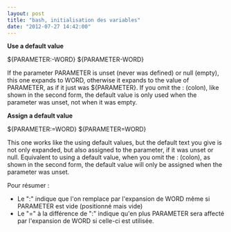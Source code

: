 ```yaml
---
layout: post
title: "bash, initialisation des variables"
date: "2012-07-27 14:42:00"
---
```

<b>Use a default value</b>

${PARAMETER:-WORD}
${PARAMETER-WORD}

If the parameter PARAMETER is unset (never was defined) or null (empty), this one expands to WORD, otherwise it expands to the value of PARAMETER, as if it just was ${PARAMETER}. If you omit the : (colon), like shown in the second form, the default value is only used when the parameter was unset, not when it was empty. 


<b>Assign a default value</b>

${PARAMETER:=WORD}
${PARAMETER=WORD}

This one works like the using default values, but the default text you give is not only expanded, but also assigned to the parameter, if it was unset or null. Equivalent to using a default value, when you omit the : (colon), as shown in the second form, the default value will only be assigned when the parameter was unset. 


Pour résumer : 

- Le ":" indique que l'on remplace par l'expansion de WORD même si PARAMETER est vide (positionné mais vide)
- Le "=" à la différence de ":" indique qu'en plus PARAMETER sera affecté par l'expansion de WORD si celle-ci est utilisée. 

 <script src="//pastebin.com/embed_js/9C4tY3dc"></script>
